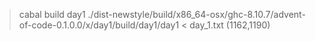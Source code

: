 > cabal build day1
> ./dist-newstyle/build/x86_64-osx/ghc-8.10.7/advent-of-code-0.1.0.0/x/day1/build/day1/day1 < day_1.txt
(1162,1190)
